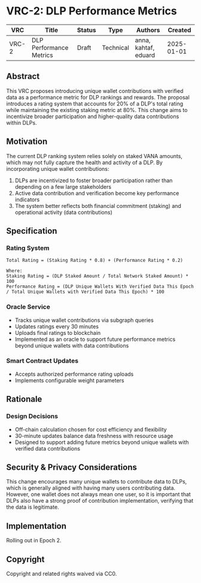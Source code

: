 # VRC-2: DLP Performance Metrics

| VRC   | Title                   | Status | Type      | Authors              | Created    |
|-------|-------------------------|--------|-----------|----------------------|------------|
| VRC-2 | DLP Performance Metrics | Draft  | Technical | anna, kahtaf, eduard | 2025-01-01 |

## Abstract

This VRC proposes introducing unique wallet contributions with verified data as a performance metric for DLP rankings and rewards. The proposal introduces a rating system that accounts for 20% of a DLP's total rating while maintaining the existing staking metric at 80%. This change aims to incentivize broader participation and higher-quality data contributions within DLPs.

## Motivation

The current DLP ranking system relies solely on staked VANA amounts, which may not fully capture the health and activity of a DLP. By incorporating unique wallet contributions:

1. DLPs are incentivized to foster broader participation rather than depending on a few large stakeholders
2. Active data contribution and verification become key performance indicators
3. The system better reflects both financial commitment (staking) and operational activity (data contributions)

## Specification

### Rating System
```
Total Rating = (Staking Rating * 0.8) + (Performance Rating * 0.2)

Where:
Staking Rating = (DLP Staked Amount / Total Network Staked Amount) * 100
Performance Rating = (DLP Unique Wallets With Verified Data This Epoch / Total Unique Wallets with Verified Data This Epoch) * 100
```

### Oracle Service
- Tracks unique wallet contributions via subgraph queries
- Updates ratings every 30 minutes
- Uploads final ratings to blockchain
- Implemented as an oracle to support future performance metrics beyond unique wallets with data contributions

### Smart Contract Updates
- Accepts authorized performance rating uploads
- Implements configurable weight parameters

## Rationale

### Design Decisions
- Off-chain calculation chosen for cost efficiency and flexibility
- 30-minute updates balance data freshness with resource usage
- Designed to support adding future metrics beyond unique wallets with verified data contributions

## Security & Privacy Considerations

This change encourages many unique wallets to contribute data to DLPs, which is generally aligned with having many users contributing data. However, one wallet does not always mean one user, so it is important that DLPs also have a strong proof of contribution implementation, verifying that the data is legitimate.

## Implementation

Rolling out in Epoch 2.

## Copyright

Copyright and related rights waived via CC0.

